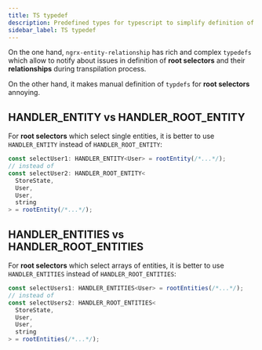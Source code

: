 ```yaml
---
title: TS typedef
description: Predefined types for typescript to simplify definition of typedef for root selectors
sidebar_label: TS typedef
---
```


On the one hand, `ngrx-entity-relationship` has rich and complex `typedefs` which allow to notify about issues in
definition of **root selectors** and their **relationships** during transpilation process.

On the other hand, it makes manual definition of `typdefs` for **root selectors** annoying.

## HANDLER_ENTITY vs HANDLER_ROOT_ENTITY

For **root selectors** which select single entities, it is better to use `HANDLER_ENTITY`
instead of `HANDLER_ROOT_ENTITY`:

```ts
const selectUser1: HANDLER_ENTITY<User> = rootEntity(/*...*/);
// instead of
const selectUser2: HANDLER_ROOT_ENTITY<
  StoreState,
  User,
  User,
  string
> = rootEntity(/*...*/);
```

## HANDLER_ENTITIES vs HANDLER_ROOT_ENTITIES

For **root selectors** which select arrays of entities, it is better to use `HANDLER_ENTITIES`
instead of `HANDLER_ROOT_ENTITIES`:

```ts
const selectUsers1: HANDLER_ENTITIES<User> = rootEntities(/*...*/);
// instead of
const selectUsers2: HANDLER_ROOT_ENTITIES<
  StoreState,
  User,
  User,
  string
> = rootEntities(/*...*/);
```
